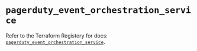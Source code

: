 # `pagerduty_event_orchestration_service`

Refer to the Terraform Registory for docs: [`pagerduty_event_orchestration_service`](https://registry.terraform.io/providers/pagerduty/pagerduty/2.14.5/docs/resources/event_orchestration_service).
